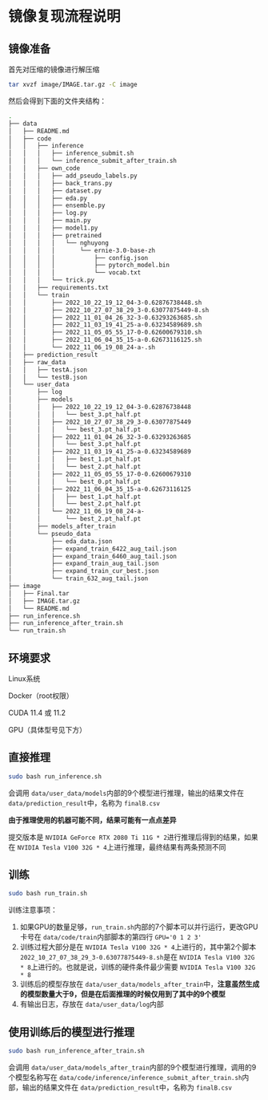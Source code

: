 # 镜像复现流程说明

## 镜像准备

首先对压缩的镜像进行解压缩

```bash
tar xvzf image/IMAGE.tar.gz -C image
```

然后会得到下面的文件夹结构：

```bash
.
├── data
│   ├── README.md
│   ├── code
│   │   ├── inference
│   │   │   ├── inference_submit.sh
│   │   │   └── inference_submit_after_train.sh
│   │   ├── own_code
│   │   │   ├── add_pseudo_labels.py
│   │   │   ├── back_trans.py
│   │   │   ├── dataset.py
│   │   │   ├── eda.py
│   │   │   ├── ensemble.py
│   │   │   ├── log.py
│   │   │   ├── main.py
│   │   │   ├── model1.py
│   │   │   ├── pretrained
│   │   │   │   └── nghuyong
│   │   │   │       └── ernie-3.0-base-zh
│   │   │   │           ├── config.json
│   │   │   │           ├── pytorch_model.bin
│   │   │   │           └── vocab.txt
│   │   │   └── trick.py
│   │   ├── requirements.txt
│   │   └── train
│   │       ├── 2022_10_22_19_12_04-3-0.62876738448.sh
│   │       ├── 2022_10_27_07_38_29_3-0.63077875449-8.sh
│   │       ├── 2022_11_01_04_26_32-3-0.63293263685.sh
│   │       ├── 2022_11_03_19_41_25-a-0.63234589689.sh
│   │       ├── 2022_11_05_05_55_17-0-0.62600679310.sh
│   │       ├── 2022_11_06_04_35_15-a-0.62673116125.sh
│   │       └── 2022_11_06_19_08_24-a-.sh
│   ├── prediction_result
│   ├── raw_data
│   │   ├── testA.json
│   │   └── testB.json
│   └── user_data
│       ├── log
│       ├── models
│       │   ├── 2022_10_22_19_12_04-3-0.62876738448
│       │   │   └── best_3.pt_half.pt
│       │   ├── 2022_10_27_07_38_29_3-0.63077875449
│       │   │   └── best_3.pt_half.pt
│       │   ├── 2022_11_01_04_26_32-3-0.63293263685
│       │   │   └── best_3.pt_half.pt
│       │   ├── 2022_11_03_19_41_25-a-0.63234589689
│       │   │   ├── best_1.pt_half.pt
│       │   │   └── best_2.pt_half.pt
│       │   ├── 2022_11_05_05_55_17-0-0.62600679310
│       │   │   └── best_0.pt_half.pt
│       │   ├── 2022_11_06_04_35_15-a-0.62673116125
│       │   │   ├── best_1.pt_half.pt
│       │   │   └── best_2.pt_half.pt
│       │   └── 2022_11_06_19_08_24-a-
│       │       └── best_2.pt_half.pt
│       ├── models_after_train
│       └── pseudo_data
│           ├── eda_data.json
│           ├── expand_train_6422_aug_tail.json
│           ├── expand_train_6460_aug_tail.json
│           ├── expand_train_aug_tail.json
│           ├── expand_train_cur_best.json
│           └── train_632_aug_tail.json
├── image
│   ├── Final.tar
│   ├── IMAGE.tar.gz
│   └── README.md
├── run_inference.sh
├── run_inference_after_train.sh
└── run_train.sh
```

## 环境要求

Linux系统

Docker（root权限）

CUDA 11.4 或 11.2

GPU（具体型号见下方）

## 直接推理

```bash
sudo bash run_inference.sh
```

会调用 `data/user_data/models`内部的9个模型进行推理，输出的结果文件在 `data/prediction_result`中，名称为 `finalB.csv`

**由于推理使用的机器可能不同，结果可能有一点点差异**

提交版本是 `NVIDIA GeForce RTX 2080 Ti 11G * 2`进行推理后得到的结果，如果在 `NVIDIA Tesla V100 32G * 4`上进行推理，最终结果有两条预测不同

## 训练

```bash
sudo bash run_train.sh
```

训练注意事项：

1. 如果GPU的数量足够，`run_train.sh`内部的7个脚本可以并行运行，更改GPU卡号在 `data/code/train`内部脚本的第四行 `GPU='0 1 2 3'`
2. 训练过程大部分是在 `NVIDIA Tesla V100 32G * 4`上进行的，其中第2个脚本 `2022_10_27_07_38_29_3-0.63077875449-8.sh`是在 `NVIDIA Tesla V100 32G * 8`上进行的。也就是说，训练的硬件条件最少需要 `NVIDIA Tesla V100 32G * 8`
3. 训练后的模型存放在 `data/user_data/models_after_train`中，**注意虽然生成的模型数量大于9，但是在后面推理的时候仅用到了其中的9个模型**
4. 有输出日志，存放在 `data/user_data/log`内部

## 使用训练后的模型进行推理

```bash
sudo bash run_inference_after_train.sh
```

会调用 `data/user_data/models_after_train`内部的9个模型进行推理，调用的9个模型名称写在 `data/code/inference/inference_submit_after_train.sh`内部，输出的结果文件在 `data/prediction_result`中，名称为 `finalB.csv`
